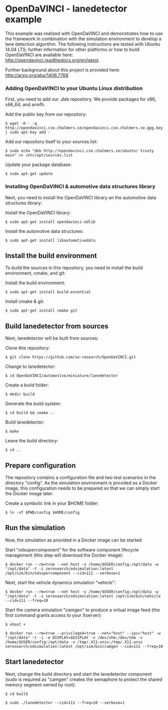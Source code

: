 # OpenDaVINCI - lanedetector example

This example was realized with OpenDaVINCI and demonstrates how to use the
framework in combination with the simulation environment to develop a
lane detection algorithm. The following instructions are tested with Ubuntu
14.04 LTS; further information for other platforms or how to build
OpenDaVINCI are available here: http://opendavinci.readthedocs.org/en/latest.

Further background about this project is provided here: http://arxiv.org/abs/1406.7768


### Adding OpenDaVINCI to your Ubuntu Linux distribution

First, you need to add our .deb repository. We provide packages for x86,
x86_64, and armfh.

Add the public key from our repository:

    $ wget -O - -q http://opendavinci.cse.chalmers.se/opendavinci.cse.chalmers.se.gpg.key | sudo apt-key add -

Add our repository itself to your sources.list:

    $ sudo echo "deb http://opendavinci.cse.chalmers.se/ubuntu/ trusty main" >> /etc/apt/sources.list

Update your package database:

    $ sudo apt-get update



### Installing OpenDaVINCI & automotive data structures library

Next, you need to install the OpenDaVINCI library an the automotive data
structures library: 

Install the OpenDaVINCI library:

    $ sudo apt-get install opendavinci-odlib

Install the automotive data structures:

    $ sudo apt-get install libautomotivedata



## Install the build environment

To build the sources in this repository, you need to install the
build environment, cmake, and git:

Install the build environment:

    $ sudo apt-get install build-essential

Install cmake & git:

    $ sudo apt-get install cmake git



## Build lanedetector from sources

Next, lanedetector will be built from sources:

Clone this repository:

    $ git clone https://github.com/se-research/OpenDaVINCI.git

Change to lanedetector:

    $ cd OpenDaVINCI/automotive/miniature/lanedetector

Create a build folder:

    $ mkdir build

Generate the build system:

    $ cd build && cmake ..

Build lanedetector:

    $ make

Leave the build directory:

    $ cd ..



## Prepare configuration

The repository contains a configuration file and two test scenarios in
the directory "config". As the simulation environment is provided as a
Docker image, this configuration needs to be prepared so that we can
simply start the Docker image later.

Create a symbolic link in your $HOME folder:

    $ ln -sf $PWD/config $HOME/config



## Run the simulation

Now, the simulation as provided in a Docker image can be started:

Start "odsupercomponent" for the software component lifecycle management (this step will download the Docker image):

    $ docker run --rm=true --net host -v /home/$USER/config:/opt/data -w "/opt/data" -t -i seresearch/odsimulation:latest /opt/sim/bin/odsupercomponent --cid=111 --verbose=1

Next, start the vehicle dynamics simulation "vehicle":

    $ docker run --rm=true --net host -v /home/$USER/config:/opt/data -w "/opt/data" -t -i seresearch/odsimulation:latest /opt/sim/bin/vehicle --cid=111 --freq=10

Start the camera simulation "camgen" to produce a virtual image feed (the first command grants access to your Xserver):

    $ xhost +

    $ docker run --rm=true --privileged=true --net="host" --ipc="host" -w "/opt/data" -t -i -e DISPLAY=$DISPLAY -v /dev/shm:/dev/shm -v /home/$USER/config:/opt/data -v /tmp/.X11-unix:/tmp/.X11-unix seresearch/odsimulation:latest /opt/sim/bin/camgen --cid=111 --freq=10



## Start lanedetector

Next, change the build directory and start the lanedetector component (sudo is required as "camgen" creates the semaphore to protect the shared memory segment owned by root):

    $ cd build

    $ sudo ./lanedetector --cid=111 --freq=10 --verbose=1

